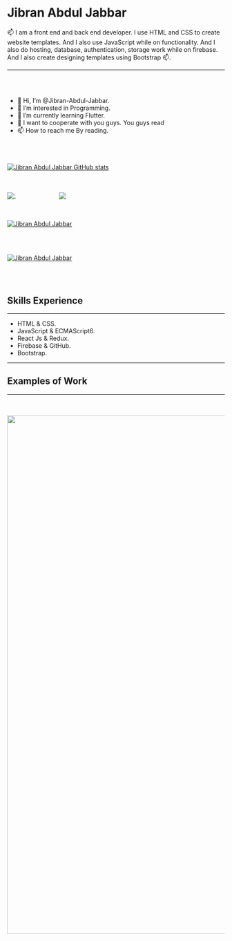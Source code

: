 <h1>Jibran Abdul Jabbar</h1>



📫 I am a front end and back end developer. I use HTML and CSS to create website templates. And I also use JavaScript while on functionality. And I also do hosting, database, authentication, storage work while on firebase. And I also create designing templates using Bootstrap 📫.

<hr/>
<br/>
<br/>

- 👋 Hi, I’m @Jibran-Abdul-Jabbar.
- 👀 I’m interested in Programming.
- 🌱 I’m currently learning Flutter.
- 💞️ I want to cooperate with you guys. You guys read
- 📫 How to reach me By reading.

 <br />
 <br />

[![Jibran Abdul Jabbar GitHub stats](https://github-readme-stats.vercel.app/api?username=jibranabduljabbar)](https://github.com/jibranabduljabbar/github-readme-stats)

<br>
<br>

<a href="https://github.com/jibranabduljabbar">
  <img align="center" src="https://github-readme-stats.vercel.app/api/pin/?username=anuraghazra&repo=github-readme-stats" />
</a>
<a style="margin-left: 100px;" href="https://github.com/jibranabduljabbar">
  <img align="center" src="https://github-readme-stats.vercel.app/api/pin/?username=anuraghazra&repo=convoychat" />
</a>

<br>
<br>
<br>

[![Jibran Abdul Jabbar](https://github-readme-stats.vercel.app/api/top-langs/?username=jibranabduljabbar&langs_count=8)](https://github.com/jibranabduljabbar/github-readme-stats)



<br>
<br>

[![Jibran Abdul Jabbar](https://github-readme-stats.vercel.app/api/wakatime?username=willianrod)](https://github.com/jibranabduljabbar/github-readme-stats)

<br>
<br>

<h2>Skills Experience</h2>
<hr />
<ul>
<li>HTML & CSS.</li>
<li>JavaScript & ECMAScript6.</li>
<li>React Js & Redux.</li>
<li>Firebase & GitHub.</li>
<li>Bootstrap.</li>
</ul>
<hr />
<h2>Examples of Work</h2>
<hr />

<br>
<br>
<img src="https://scontent.fkhi2-2.fna.fbcdn.net/v/t1.6435-9/s720x720/165075275_279666523650856_6249265773295195671_n.jpg?_nc_cat=108&ccb=1-3&_nc_sid=730e14&_nc_ohc=AfPh9FNX0PkAX_ctunC&_nc_ht=scontent.fkhi2-2.fna&tp=7&oh=2bb4c1ec824ce4a9cb3a5c7b0b6e563b&oe=60C3BAB6" width="1200px" />
<br>
<br>
